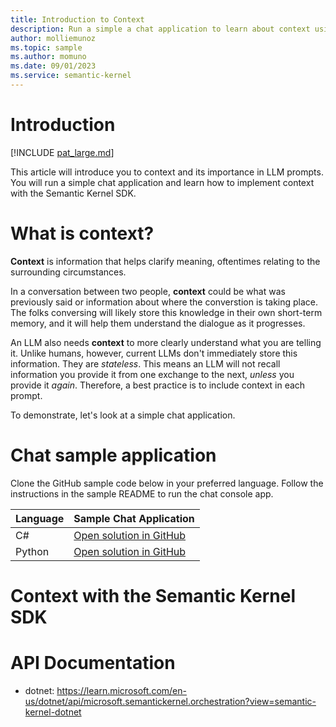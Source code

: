 ```yaml
---
title: Introduction to Context
description: Run a simple a chat application to learn about context using the Semantic Kernel.
author: molliemunoz
ms.topic: sample
ms.author: momuno
ms.date: 09/01/2023
ms.service: semantic-kernel
---
```


# Introduction

[!INCLUDE [pat_large.md](../includes/pat_large.md)]

This article will introduce you to context and its importance in LLM prompts.  You will run a simple chat application and learn how to implement context with the Semantic Kernel SDK. 

# What is context?

**Context** is information that helps clarify meaning, oftentimes relating to the surrounding circumstances.

In a conversation between two people, **context** could be what was previously said or information about where the converstion is taking place. The folks conversing will likely store this knowledge in their own short-term memory, and it will help them understand the dialogue as it progresses.

An LLM also needs **context** to more clearly understand what you are telling it. Unlike humans, however, current LLMs don't immediately store this information. They are *stateless*. This means an LLM will not recall information you provide it from one exchange to the next, *unless* you provide it *again*. Therefore, a best practice is to include context in each prompt.

To demonstrate, let's look at a simple chat application.

# Chat sample application
Clone the GitHub sample code below in your preferred language. Follow the instructions in the sample README to run the chat console app.

| Language  | Sample Chat Application |
| --- | --- |
| C# | [Open solution in GitHub](tbd) |
| Python | [Open solution in GitHub](tbd) |

# Context with the Semantic Kernel SDK





# API Documentation
- dotnet: https://learn.microsoft.com/en-us/dotnet/api/microsoft.semantickernel.orchestration?view=semantic-kernel-dotnet